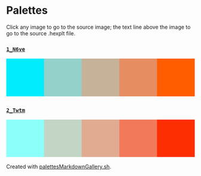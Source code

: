 # Palettes

Click any image to go to the source image; the text line above the image to go to the source .hexplt file.

### [`1_N6ve`](1_N6ve.hexplt)

[ ![1_N6ve.png](1_N6ve.png) ](1_N6ve.png)

### [`2_Twtm`](2_Twtm.hexplt)

[ ![2_Twtm.png](2_Twtm.png) ](2_Twtm.png)

Created with [palettesMarkdownGallery.sh](https://github.com/earthbound19/_ebDev/blob/master/scripts/imgAndVideo/palettesMarkdownGallery.sh).